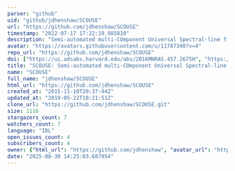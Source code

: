 ```yaml
---
parser: "github"
uid: "github/jdhenshaw/SCOUSE"
url: "https://github.com/jdhenshaw/SCOUSE"
timestamp: "2022-07-17 17:22:19.985820"
description: "Semi-automated multi-COmponent Universal Spectral-line fitting Engine"
avatar: "https://avatars.githubusercontent.com/u/11787340?v=4"
repo_url: "https://github.com/jdhenshaw/SCOUSE"
doi: ["https://ui.adsabs.harvard.edu/abs/2016MNRAS.457.2675H", "https://ui.adsabs.harvard.edu/abs/2016ascl.soft01003H/abstract"]
title: "SCOUSE: Semi-automated multi-COmponent Universal Spectral-line fitting Engine"
name: "SCOUSE"
full_name: "jdhenshaw/SCOUSE"
html_url: "https://github.com/jdhenshaw/SCOUSE"
created_at: "2015-11-10T20:37:44Z"
updated_at: "2019-05-22T10:21:51Z"
clone_url: "https://github.com/jdhenshaw/SCOUSE.git"
size: 1116
stargazers_count: 7
watchers_count: 7
language: "IDL"
open_issues_count: 4
subscribers_count: 4
owner: {"html_url": "https://github.com/jdhenshaw", "avatar_url": "https://avatars.githubusercontent.com/u/11787340?v=4", "login": "jdhenshaw", "type": "User"}
date: "2025-08-30 14:25:03.687954"
---
```

